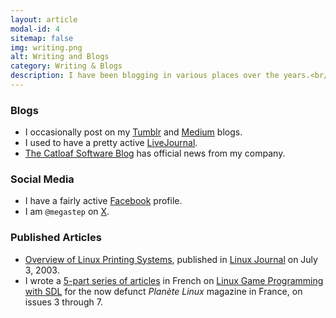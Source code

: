 ```yaml
---
layout: article
modal-id: 4
sitemap: false
img: writing.png
alt: Writing and Blogs
category: Writing & Blogs
description: I have been blogging in various places over the years.<br/>I also wrote a few articles for print publications.
---
```


### Blogs

* I occasionally post on my [Tumblr](https://megastep.tumblr.com) and [Medium](https://medium.com/@megastep) blogs.
* I used to have a pretty active [LiveJournal](https://megastep.livejournal.com/).
* [The Catloaf Software Blog](https://www.catloafsoft.com/blog/) has official news from my company.

### Social Media

* I have a fairly active [Facebook](https://www.facebook.com/megastep) profile.
* I am `@megastep` on [X](https://x.com/megastep).

### Published Articles

* [Overview of Linux Printing Systems](https://www.linuxjournal.com/article/6729), published in [Linux Journal](https://www.linuxjournal.com/) on July 3, 2003.
* I wrote a [5-part series of articles](/SDL) in French on [Linux Game Programming with SDL](/SDL) for the now defunct *Planète Linux* magazine in France, on issues 3 through 7.
